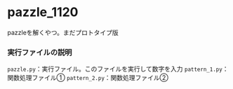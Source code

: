 # pazzle_1120
pazzleを解くやつ。まだプロトタイプ版

### 実行ファイルの説明
`pazzle.py`：実行ファイル。このファイルを実行して数字を入力
`pattern_1.py`：関数処理ファイル①
`pattern_2.py`：関数処理ファイル②
